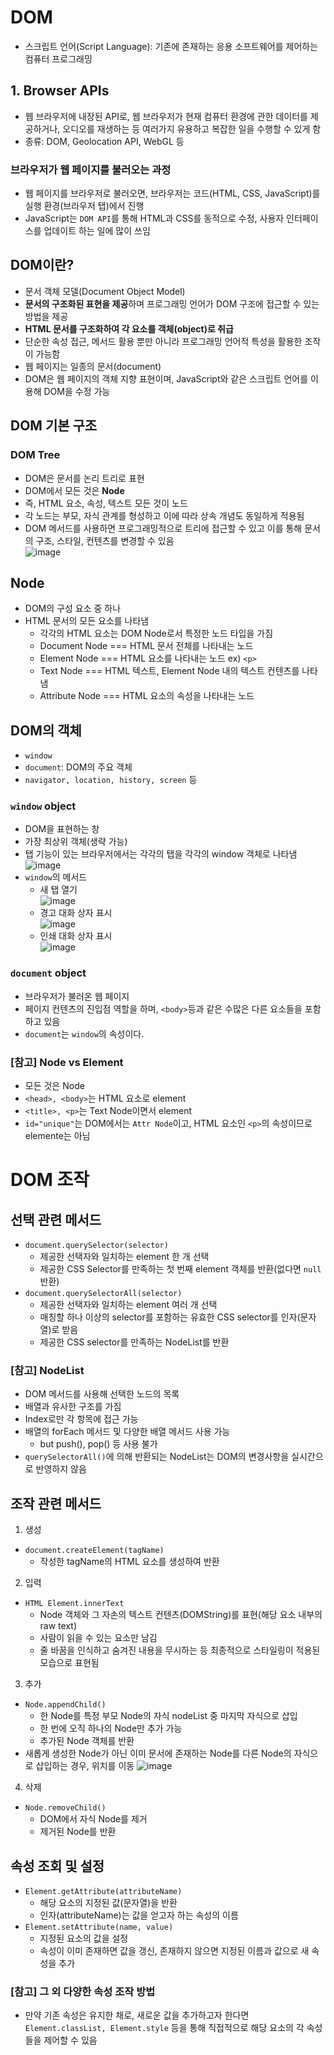 # DOM
- 스크립트 언어(Script Language): 기존에 존재하는 응용 소프트웨어를 제어하는 컴퓨터 프로그래밍

## 1. Browser APIs
- 웹 브라우저에 내장된 API로, 웹 브라우저가 현재 컴퓨터 환경에 관한 데이터를 제공하거나, 오디오를 재생하는 등 여러가지 유용하고 복잡한 일을 수행할 수 있게 함
- 종류: DOM, Geolocation API, WebGL 등

### 브라우저가 웹 페이지를 불러오는 과정
- 웹 페이지를 브라우저로 불러오면, 브라우저는 코드(HTML, CSS, JavaScript)를 실행 환경(브라우저 탭)에서 진행
- JavaScript는 `DOM API`를 통해 HTML과 CSS를 동적으로 수정, 사용자 인터페이스를 업데이트 하는 일에 많이 쓰임

## DOM이란?
- 문서 객체 모델(Document Object Model)
- **문서의 구조화된 표현을 제공**하며 프로그래밍 언어가 DOM 구조에 접근할 수 있는 방법을 제공
- **HTML 문서를 구조화하여 각 요소를 객체(object)로 취급**
- 단순한 속성 접근, 메서드 활용 뿐만 아니라 프로그래밍 언어적 특성을 활용한 조작이 가능함
- 웹 페이지는 일종의 문서(document)
- DOM은 웹 페이지의 객체 지향 표현이며, JavaScript와 같은 스크립트 언어를 이용해 DOM을 수정 가능

## DOM 기본 구조
### DOM Tree
- DOM은 문서를 논리 트리로 표현
- DOM에서 모든 것은 **Node**
- 즉, HTML 요소, 속성, 텍스트 모든 것이 노드
- 각 노드는 부모, 자식 관계를 형성하고 이에 따라 상속 개념도 동일하게 적용됨  
- DOM 메서드를 사용하면 프로그래밍적으로 트리에 접근할 수 있고 이를 통해 문서의 구조, 스타일, 컨텐츠를 변경할 수 있음    
![image](https://user-images.githubusercontent.com/108309396/233236900-7e439979-68eb-4c68-b192-b149f861cc89.png)

## Node
- DOM의 구성 요소 중 하나
- HTML 문서의 모든 요소를 나타냄
  - 각각의 HTML 요소는 DOM Node로서 특정한 노드 타입을 가짐
  - Document Node === HTML 문서 전체를 나타내는 노드
  - Element Node === HTML 요소를 나타내는 노드 ex) `<p>`
  - Text Node === HTML 텍스트, Element Node 내의 텍스트 컨텐츠를 나타냄
  - Attribute Node === HTML 요소의 속성을 나타내는 노드

## DOM의 객체
- `window`
- `document`: DOM의 주요 객체
- `navigator, location, history, screen` 등

### `window` object
- DOM을 표현하는 창
- 가장 최상위 객체(생략 가능)
- 탭 기능이 있는 브라우저에서는 각각의 탭을 각각의 window 객체로 나타냄  
![image](https://user-images.githubusercontent.com/108309396/233240581-55a6c50d-231f-4e07-9658-fc1616961bd8.png)
- `window`의 메서드
  - 새 탭 열기  
  ![image](https://user-images.githubusercontent.com/108309396/233240666-270e0610-5488-46e5-9f84-41915c76508d.png)
  - 경고 대화 상자 표시  
  ![image](https://user-images.githubusercontent.com/108309396/233240748-532dd4b2-5d37-4fda-afa3-db09aae5e7ab.png)
  - 인쇄 대화 상자 표시  
  ![image](https://user-images.githubusercontent.com/108309396/233240777-69c43f22-1b16-42ff-8a94-86eded2d0614.png)

### `document` object
- 브라우저가 불러온 웹 페이지
- 페이지 컨텐츠의 진입점 역할을 하며, `<body>`등과 같은 수많은 다른 요소들을 포함하고 있음
- `document`는 `window`의 속성이다.

### [참고] Node vs Element
- 모든 것은 Node
- `<head>, <body>`는 HTML 요소로 element
- `<title>, <p>`는 Text Node이면서 element
- `id="unique"`는 DOM에서는 `Attr Node`이고, HTML 요소인 `<p>`의 속성이므로 elemente는 아님

# DOM 조작
## 선택 관련 메서드
- `document.querySelector(selector)`
  - 제공한 선택자와 일치하는 element 한 개 선택
  - 제공한 CSS Selector를 만족하는 첫 번째 element 객체를 반환(없다면 `null` 반환)
- `document.querySelectorAll(selector)`
  - 제공한 선택자와 일치하는 element 여러 개 선택
  - 매칭할 하나 이상의 selector를 포함하는 유효한 CSS selector를 인자(문자열)로 받음
  - 제공한 CSS selector를 만족하는 NodeList를 반환

### [참고] NodeList
- DOM 메서드를 사용해 선택한 노드의 목록
- 배열과 유사한 구조를 가짐
- Index로만 각 항목에 접근 가능
- 배열의 forEach 메서드 및 다양한 배열 메서드 사용 가능
  - but push(), pop() 등 사용 불가
- `querySelectorAll()`에 의해 반환되는 NodeList는 DOM의 변경사항을 실시간으로 반영하지 않음

## 조작 관련 메서드
1. 생성
- `document.createElement(tagName)`
  - 작성한 tagName의 HTML 요소를 생성하여 반환

2. 입력
- `HTML Element.innerText`
  - Node 객체와 그 자손의 텍스트 컨텐츠(DOMString)를 표현(해당 요소 내부의 raw text)
  - 사람이 읽을 수 있는 요소만 남김
  - 줄 바꿈을 인식하고 숨겨진 내용을 무시하는 등 최종적으로 스타일링이 적용된 모습으로 표현됨

3. 추가
- `Node.appendChild()`
  - 한 Node를 특정 부모 Node의 자식 nodeList 중 마지막 자식으로 삽입
  - 한 번에 오직 하나의 Node만 추가 가능
  - 추가된 Node 객체를 반환
- 새롭게 생성한 Node가 아닌 이미 문서에 존재하는 Node를 다른 Node의 자식으로 삽입하는 경우, 위치를 이동 
![image](https://user-images.githubusercontent.com/108309396/233245976-c1df7711-5cae-4bd0-b64b-5486e725af98.png)  

4. 삭제
- `Node.removeChild()`
  - DOM에서 자식 Node를 제거
  - 제거된 Node를 반환

## 속성 조회 및 설정
- `Element.getAttribute(attributeName)`
  - 해당 요소의 지정된 값(문자열)을 반환
  - 인자(attributeName)는 값을 얻고자 하는 속성의 이름
- `Element.setAttribute(name, value)`
  - 지정된 요소의 값을 설정
  - 속성이 이미 존재하면 값을 갱신, 존재하지 않으면 지정된 이름과 값으로 새 속성을 추가

### [참고] 그 외 다양한 속성 조작 방법
- 만약 기존 속성은 유지한 채로, 새로운 값을 추가하고자 한다면 `Element.classList, Element.style` 등을 통해 직접적으로 해당 요소의 각 속성들을 제어할 수 있음